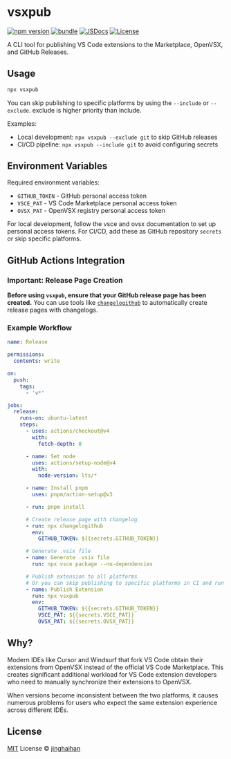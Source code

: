 # vsxpub

[![npm version][npm-version-src]][npm-version-href]
[![bundle][bundle-src]][bundle-href]
[![JSDocs][jsdocs-src]][jsdocs-href]
[![License][license-src]][license-href]

A CLI tool for publishing VS Code extensions to the Marketplace, OpenVSX, and GitHub Releases.

## Usage

```sh
npx vsxpub
```

You can skip publishing to specific platforms by using the `--include` or `--exclude`. exclude is higher priority than include.

Examples:
- Local development: `npx vsxpub --exclude git` to skip GitHub releases
- CI/CD pipeline: `npx vsxpub --include git` to avoid configuring secrets

## Environment Variables

Required environment variables:
- `GITHUB_TOKEN` - GitHub personal access token
- `VSCE_PAT` - VS Code Marketplace personal access token
- `OVSX_PAT` - OpenVSX registry personal access token

For local development, follow the vsce and ovsx documentation to set up personal access tokens. For CI/CD, add these as GitHub repository `secrets` or skip specific platforms.

## GitHub Actions Integration

### Important: Release Page Creation

**Before using `vsxpub`, ensure that your GitHub release page has been created.** You can use tools like [`changelogithub`](https://github.com/antfu/changelogithub) to automatically create release pages with changelogs.

### Example Workflow

```yaml
name: Release

permissions:
  contents: write

on:
  push:
    tags:
      - 'v*'

jobs:
  release:
    runs-on: ubuntu-latest
    steps:
      - uses: actions/checkout@v4
        with:
          fetch-depth: 0

      - name: Set node
        uses: actions/setup-node@v4
        with:
          node-version: lts/*

      - name: Install pnpm
        uses: pnpm/action-setup@v3

      - run: pnpm install

      # Create release page with changelog
      - run: npx changelogithub
        env:
          GITHUB_TOKEN: ${{secrets.GITHUB_TOKEN}}

      # Generate .vsix file
      - name: Generate .vsix file
        run: npx vsce package --no-dependencies

      # Publish extension to all platforms
      # Or you can skip publishing to specific platforms in CI and run npx vsxpub locally without configuring secrets
      - name: Publish Extension
        run: npx vsxpub
        env:
          GITHUB_TOKEN: ${{secrets.GITHUB_TOKEN}}
          VSCE_PAT: ${{secrets.VSCE_PAT}}
          OVSX_PAT: ${{secrets.OVSX_PAT}}
```

## Why?

Modern IDEs like Cursor and Windsurf that fork VS Code obtain their extensions from OpenVSX instead of the official VS Code Marketplace. This creates significant additional workload for VS Code extension developers who need to manually synchronize their extensions to OpenVSX.

When versions become inconsistent between the two platforms, it causes numerous problems for users who expect the same extension experience across different IDEs.

## License

[MIT](./LICENSE) License © [jinghaihan](https://github.com/jinghaihan)

<!-- Badges -->

[npm-version-src]: https://img.shields.io/npm/v/vsxpub?style=flat&colorA=080f12&colorB=1fa669
[npm-version-href]: https://npmjs.com/package/vsxpub
[npm-downloads-src]: https://img.shields.io/npm/dm/vsxpub?style=flat&colorA=080f12&colorB=1fa669
[npm-downloads-href]: https://npmjs.com/package/vsxpub
[bundle-src]: https://img.shields.io/bundlephobia/minzip/vsxpub?style=flat&colorA=080f12&colorB=1fa669&label=minzip
[bundle-href]: https://bundlephobia.com/result?p=vsxpub
[license-src]: https://img.shields.io/badge/license-MIT-blue.svg?style=flat&colorA=080f12&colorB=1fa669
[license-href]: https://github.com/jinghaihan/vsxpub/LICENSE
[jsdocs-src]: https://img.shields.io/badge/jsdocs-reference-080f12?style=flat&colorA=080f12&colorB=1fa669
[jsdocs-href]: https://www.jsdocs.io/package/vsxpub
